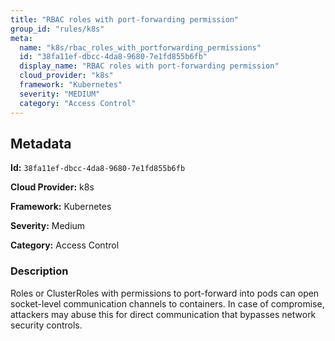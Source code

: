 ```yaml
---
title: "RBAC roles with port-forwarding permission"
group_id: "rules/k8s"
meta:
  name: "k8s/rbac_roles_with_portforwarding_permissions"
  id: "38fa11ef-dbcc-4da8-9680-7e1fd855b6fb"
  display_name: "RBAC roles with port-forwarding permission"
  cloud_provider: "k8s"
  framework: "Kubernetes"
  severity: "MEDIUM"
  category: "Access Control"
---
```

## Metadata

**Id:** `38fa11ef-dbcc-4da8-9680-7e1fd855b6fb`

**Cloud Provider:** k8s

**Framework:** Kubernetes

**Severity:** Medium

**Category:** Access Control

### Description

 Roles or ClusterRoles with permissions to port-forward into pods can open socket-level communication channels to containers. In case of compromise, attackers may abuse this for direct communication that bypasses network security controls.
